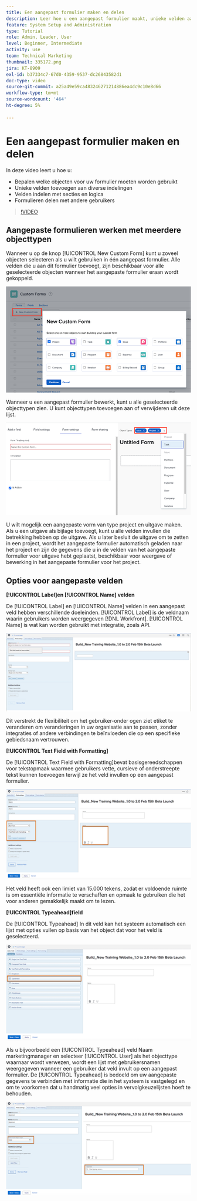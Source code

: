 ```yaml
---
title: Een aangepast formulier maken en delen
description: Leer hoe u een aangepast formulier maakt, unieke velden aan het formulier toevoegt, velden ordent met secties en logica en formulieren deelt met gebruikers.
feature: System Setup and Administration
type: Tutorial
role: Admin, Leader, User
level: Beginner, Intermediate
activity: use
team: Technical Marketing
thumbnail: 335172.png
jira: KT-8909
exl-id: b37334c7-67d0-4359-9537-dc26843582d1
doc-type: video
source-git-commit: a25a49e59ca483246271214886ea4dc9c10e8d66
workflow-type: tm+mt
source-wordcount: '464'
ht-degree: 5%

---
```


# Een aangepast formulier maken en delen

In deze video leert u hoe u:

* Bepalen welke objecten voor uw formulier moeten worden gebruikt
* Unieke velden toevoegen aan diverse indelingen
* Velden indelen met secties en logica
* Formulieren delen met andere gebruikers

>[!VIDEO](https://video.tv.adobe.com/v/335172/?quality=12&learn=on)

## Aangepaste formulieren werken met meerdere objecttypen

Wanneer u op de knop [!UICONTROL New Custom Form] kunt u zoveel objecten selecteren als u wilt gebruiken in één aangepast formulier. Alle velden die u aan dit formulier toevoegt, zijn beschikbaar voor alle geselecteerde objecten wanneer het aangepaste formulier eraan wordt gekoppeld.

![Aangepast formuliervenster waarin de [!UICONTROL New Custom Form] objectopties](assets/create-custom-form.png)

Wanneer u een aangepast formulier bewerkt, kunt u alle geselecteerde objecttypen zien. U kunt objecttypen toevoegen aan of verwijderen uit deze lijst.

![Aangepast formuliervenster met de geselecteerde objecttypen tijdens formulierbewerking](assets/edit-custom-form.png)

U wilt mogelijk een aangepaste vorm van type project en uitgave maken. Als u een uitgave als bijlage toevoegt, kunt u alle velden invullen die betrekking hebben op de uitgave. Als u later besluit de uitgave om te zetten in een project, wordt het aangepaste formulier automatisch geladen naar het project en zijn de gegevens die u in de velden van het aangepaste formulier voor uitgave hebt geplaatst, beschikbaar voor weergave of bewerking in het aangepaste formulier voor het project.

## Opties voor aangepaste velden

**[!UICONTROL Label]en [!UICONTROL Name] velden**

De [!UICONTROL Label] en [!UICONTROL Name] velden in een aangepast veld hebben verschillende doeleinden. [!UICONTROL Label] is de veldnaam waarin gebruikers worden weergegeven [!DNL Workfront]. [!UICONTROL Name] is wat kan worden gebruikt met integratie, zoals API.

![Aangepast formuliervenster weergeven [!UICONTROL Label] en [!UICONTROL Name] velden](assets/custom-forms-field-label-and-name.png)

Dit verstrekt de flexibiliteit om het gebruiker-onder ogen ziet etiket te veranderen om veranderingen in uw organisatie aan te passen, zonder integraties of andere verbindingen te beïnvloeden die op een specifieke gebiedsnaam vertrouwen.

**[!UICONTROL Text Field with Formatting]**

De [!UICONTROL Text Field with Formatting]bevat basisgereedschappen voor tekstopmaak waarmee gebruikers vette, cursieve of onderstreepte tekst kunnen toevoegen terwijl ze het veld invullen op een aangepast formulier.

![Aangepast formuliervenster weergeven [!UICONTROL Text Field with Formatting] option](assets/custom-forms-text-field-with-formatting.png)

Het veld heeft ook een limiet van 15.000 tekens, zodat er voldoende ruimte is om essentiële informatie te verschaffen en opmaak te gebruiken die het voor anderen gemakkelijk maakt om te lezen.

**[!UICONTROL Typeahead]field**

De [!UICONTROL Typeahead] In dit veld kan het systeem automatisch een lijst met opties vullen op basis van het object dat voor het veld is geselecteerd.

![Aangepast formuliervenster weergeven [!UICONTROL Typeahead] veldoptie](assets/custom-forms-typeahead-1.png)

Als u bijvoorbeeld een [!UICONTROL Typeahead] veld Naam marketingmanager en selecteer [!UICONTROL User] als het objecttype waarnaar wordt verwezen, wordt een lijst met gebruikersnamen weergegeven wanneer een gebruiker dat veld invult op een aangepast formulier. De [!UICONTROL Typeahead] is bedoeld om uw aangepaste gegevens te verbinden met informatie die in het systeem is vastgelegd en om te voorkomen dat u handmatig veel opties in vervolgkeuzelijsten hoeft te behouden.

![Aangepast formuliervenster weergeven [!UICONTROL Typeahead] vervolgkeuzemenu](assets/custom-forms-typeahead-2.png)
